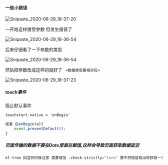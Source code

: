 #### 一些小错误



![Snipaste_2020-06-29_18-37-20](G:\笔记\Snipaste_2020-06-29_18-37-20.png)

一开始这样接受参数  但发生报错了

![Snipaste_2020-06-29_18-36-54](G:\笔记\Snipaste_2020-06-29_18-36-54.png)

后来仔细看了一下参数的类型

![Snipaste_2020-06-29_18-36-54](G:\笔记\Snipaste_2020-06-29_18-37-27.png)	



然后把参数改成这样的就好了    ` <数据类型要相对应>`

![Snipaste_2020-06-29_18-37-23](G:\笔记\Snipaste_2020-06-29_18-37-23.png)







##### touch事件

阻止默认事件

```html
touchstart.native = 'onBegin'
```

```js
或者 在onBegin(e){
    event.preventDefault();
}
```

##### 页面传输的数据不要在Date里面在赋值,这样会导致页面获取数据延迟

````js
el-tree 回显的时候注意 需要增加 :check-strictly="ture" 要不然很容易出现获取一个主节点 子节点全部下拉
````

